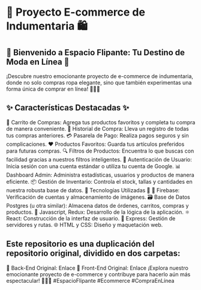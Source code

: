 # 🛒 Proyecto E-commerce de Indumentaria 🛍️

## 🌟 Bienvenido a Espacio Flipante: Tu Destino de Moda en Línea 🌟

¡Descubre nuestro emocionante proyecto de e-commerce de indumentaria, donde no solo compras ropa elegante, sino que también experimentas una forma única de comprar en línea! 👕👚👖

## ✨ Características Destacadas ✨
🛒 Carrito de Compras: Agrega tus productos favoritos y completa tu compra de manera conveniente.
📜 Historial de Compra: Lleva un registro de todas tus compras anteriores.
💳 Pasarela de Pago: Realiza pagos seguros y sin complicaciones.
❤️ Productos Favoritos: Guarda tus artículos preferidos para futuras compras.
🔍 Filtros de Productos: Encuentra lo que buscas con facilidad gracias a nuestros filtros inteligentes.
👤 Autenticación de Usuario: Inicia sesión con una cuenta estándar o utiliza tu cuenta de Google.
📊 Dashboard Admin: Administra estadísticas, usuarios y productos de manera eficiente.
📦 Gestión de Inventario: Controla el stock, tallas y cantidades en nuestra robusta base de datos.
🚀 Tecnologías Utilizadas 🚀
🏢 Firebase: Verificación de cuentas y almacenamiento de imágenes.
🗃️ Base de Datos Postgres (u otra similar): Almacena datos de órdenes, carritos, compras y productos.
📜 Javascript, Redux: Desarrollo de la lógica de la aplicación.
⚛️ React: Construcción de la interfaz de usuario.
🚀 Express: Gestión de servidores y rutas.
🌐 HTML y CSS: Diseño y maquetación web.

## Este repositorio es una duplicación del repositorio original, dividido en dos carpetas:
📁 Back-End Original: Enlace
📁 Front-End Original: Enlace
¡Explora nuestro emocionante proyecto de e-commerce y contribuye para hacerlo aún más espectacular! 🚀👕👠 #EspacioFlipante #Ecommerce #CompraEnLínea
